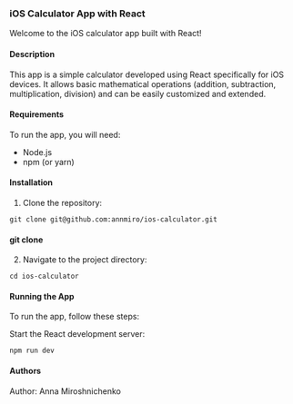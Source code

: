### iOS Calculator App with React

Welcome to the iOS calculator app built with React!

#### Description

This app is a simple calculator developed using React specifically for iOS devices. It allows basic mathematical operations (addition, subtraction, multiplication, division) and can be easily customized and extended.

#### Requirements

To run the app, you will need:

- Node.js
- npm (or yarn)

#### Installation

1. Clone the repository:
```{bash}
git clone git@github.com:annmiro/ios-calculator.git
```

#### git clone <repository-url>

2. Navigate to the project directory:
```{bash}
cd ios-calculator
```


#### Running the App

To run the app, follow these steps:

Start the React development server:

```{bash}
npm run dev
```


#### Authors

Author: Anna Miroshnichenko
